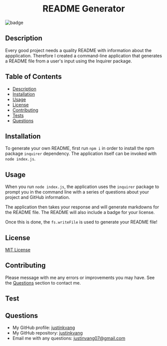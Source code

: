 
  <h1 align="center">README Generator</h1>
  
  ![badge](https://img.shields.io/badge/license-MIT-blue)<br />

  ## Description
  Every good project needs a quality README with information about the appplication. Therefore I created a command-line application that generates a README file from a user's input using the Inquirer package. 

  ## Table of Contents
  - [Description](#description)
  - [Installation](#installation)
  - [Usage](#usage)
  - [License](#license)
  - [Contributing](#contributing)
  - [Tests](#test)
  - [Questions](#questions)

  ## Installation
  To generate your own README, first run `npm i` in order to install the npm package `inquirer` dependency. The application itself can be invoked with `node index.js`.

  ## Usage
  When you run `node index.js`, the application uses the `inquirer` package to prompt you in the command line with a series of questions about your project and GitHub information.

  The application then takes your response and will generate markdowns for the README file. The README will also include a badge for your license. 

  Once this is done, the `fs.writeFile` is used to generate your README file!

  ## License
  [MIT License](https://choosealicense.com/licenses/mit/)

  ## Contributing
  Please message with me any errors or improvements you may have. See the [Questions](#questions) section to contact me.

  ## Test
  

  ## Questions
  - My GitHub profile: [justinkvang](http://github.com/justinkvang)
  - My GitHub repository: [justinkvang](http://github.com/justinkvang?tab=repositories)
  - Email me with any questions: justinvang07@gmail.com
